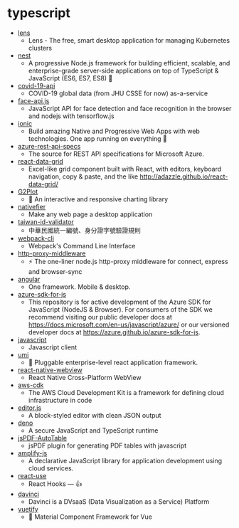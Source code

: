 # typescript
- [lens](https://github.com/lensapp/lens)
  - Lens - The free, smart desktop application for managing Kubernetes clusters
- [nest](https://github.com/nestjs/nest)
  - A progressive Node.js framework for building efficient, scalable, and enterprise-grade server-side applications on top of TypeScript & JavaScript (ES6, ES7, ES8) 🚀
- [covid-19-api](https://github.com/mathdroid/covid-19-api)
  - COVID-19 global data (from JHU CSSE for now) as-a-service
- [face-api.js](https://github.com/justadudewhohacks/face-api.js)
  - JavaScript API for face detection and face recognition in the browser and nodejs with tensorflow.js
- [ionic](https://github.com/ionic-team/ionic)
  - Build amazing Native and Progressive Web Apps with web technologies. One app running on everything 🎉
- [azure-rest-api-specs](https://github.com/Azure/azure-rest-api-specs)
  - The source for REST API specifications for Microsoft Azure.
- [react-data-grid](https://github.com/adazzle/react-data-grid)
  - Excel-like grid component built with React, with editors, keyboard navigation, copy & paste, and the like http://adazzle.github.io/react-data-grid/
- [G2Plot](https://github.com/antvis/G2Plot)
  - 🍡 An interactive and responsive charting library
- [nativefier](https://github.com/jiahaog/nativefier)
  - Make any web page a desktop application
- [taiwan-id-validator](https://github.com/enylin/taiwan-id-validator)
  - 中華民國統一編號、身分證字號驗證規則
- [webpack-cli](https://github.com/webpack/webpack-cli)
  - Webpack's Command Line Interface
- [http-proxy-middleware](https://github.com/chimurai/http-proxy-middleware)
  - ⚡️ The one-liner node.js http-proxy middleware for connect, express and browser-sync
- [angular](https://github.com/angular/angular)
  - One framework. Mobile & desktop.
- [azure-sdk-for-js](https://github.com/Azure/azure-sdk-for-js)
  - This repository is for active development of the Azure SDK for JavaScript (NodeJS & Browser). For consumers of the SDK we recommend visiting our public developer docs at https://docs.microsoft.com/en-us/javascript/azure/ or our versioned developer docs at https://azure.github.io/azure-sdk-for-js.
- [javascript](https://github.com/kubernetes-client/javascript)
  - Javascript client
- [umi](https://github.com/umijs/umi)
  - 🌋 Pluggable enterprise-level react application framework.
- [react-native-webview](https://github.com/react-native-community/react-native-webview)
  - React Native Cross-Platform WebView
- [aws-cdk](https://github.com/aws/aws-cdk)
  - The AWS Cloud Development Kit is a framework for defining cloud infrastructure in code
- [editor.js](https://github.com/codex-team/editor.js)
  - A block-styled editor with clean JSON output
- [deno](https://github.com/denoland/deno)
  - A secure JavaScript and TypeScript runtime
- [jsPDF-AutoTable](https://github.com/simonbengtsson/jsPDF-AutoTable)
  - jsPDF plugin for generating PDF tables with javascript
- [amplify-js](https://github.com/aws-amplify/amplify-js)
  - A declarative JavaScript library for application development using cloud services.
- [react-use](https://github.com/streamich/react-use)
  - React Hooks — 👍
- [davinci](https://github.com/edp963/davinci)
  - Davinci is a DVsaaS (Data Visualization as a Service) Platform
- [vuetify](https://github.com/vuetifyjs/vuetify)
  - 🐉 Material Component Framework for Vue
